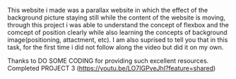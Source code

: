 


This website i made was a parallax website in which the effect of the background picture staying still while the content of the website is moving, through this project i was able to understand the concept of 
flexbox and the comcept of position clearly while also learning the concepts of background image(positioning, attactment, etc).
I am also suprised to tell you that in this task, for the first time i did not follow along the video but did it on my own.

Thanks to DO SOME CODING for providing such excellent resources.
Completed PROJECT 3 (https://youtu.be/LO7IGPveJhI?feature=shared)
